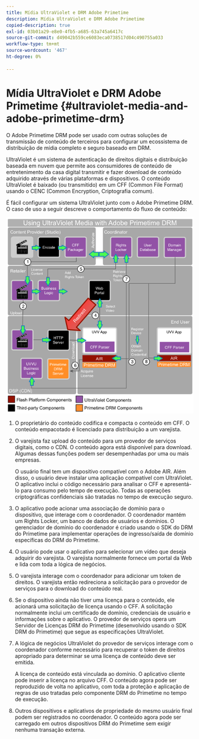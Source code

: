 ```yaml
---
title: Mídia UltraViolet e DRM Adobe Primetime
description: Mídia UltraViolet e DRM Adobe Primetime
copied-description: true
exl-id: 03b01a29-e8e0-4fb5-a685-63a745a6417c
source-git-commit: d49042b559ce6083eca0738517d04c490755a033
workflow-type: tm+mt
source-wordcount: '467'
ht-degree: 0%

---
```


# Mídia UltraViolet e DRM Adobe Primetime {#ultraviolet-media-and-adobe-primetime-drm}

O Adobe Primetime DRM pode ser usado com outras soluções de transmissão de conteúdo de terceiros para configurar um ecossistema de distribuição de mídia completo e seguro baseado em DRM.

UltraViolet é um sistema de autenticação de direitos digitais e distribuição baseada em nuvem que permite aos consumidores de conteúdo de entretenimento da casa digital transmitir e fazer download de conteúdo adquirido através de várias plataformas e dispositivos. O conteúdo UltraViolet é baixado (ou transmitido) em um CFF (Common File Format) usando o CENC (Common Encryption, Criptografia comum).

É fácil configurar um sistema UltraViolet junto com o Adobe Primetime DRM. O caso de uso a seguir descreve o comportamento do fluxo de conteúdo:

<!--<a id="fig_cxy_dc2_44"></a>-->

![](assets/AdobeUV_web.png)

1. O proprietário do conteúdo codifica e compacta o conteúdo em CFF. O conteúdo empacotado é licenciado para distribuição a um varejista.
1. O varejista faz upload do conteúdo para um provedor de serviços digitais, como o CDN. O conteúdo agora está disponível para download. Algumas dessas funções podem ser desempenhadas por uma ou mais empresas.

   O usuário final tem um dispositivo compatível com o Adobe AIR. Além disso, o usuário deve instalar uma aplicação compatível com UltraViolet. O aplicativo inclui o código necessário para analisar o CFF e apresentá-lo para consumo pelo tempo de execução. Todas as operações criptográficas confidenciais são tratadas no tempo de execução seguro.
1. O aplicativo pode acionar uma associação de domínio para o dispositivo, que interage com o coordenador. O coordenador mantém um Rights Locker, um banco de dados de usuários e domínios. O gerenciador de domínio do coordenador é criado usando o SDK do DRM do Primetime para implementar operações de ingresso/saída de domínio específicas do DRM do Primetime.
1. O usuário pode usar o aplicativo para selecionar um vídeo que deseja adquirir do varejista. O varejista normalmente fornece um portal da Web e lida com toda a lógica de negócios.
1. O varejista interage com o coordenador para adicionar um token de direitos. O varejista então redireciona a solicitação para o provedor de serviços para o download do conteúdo real.
1. Se o dispositivo ainda não tiver uma licença para o conteúdo, ele acionará uma solicitação de licença usando o CFF. A solicitação normalmente inclui um certificado de domínio, credenciais de usuário e informações sobre o aplicativo. O provedor de serviços opera um Servidor de Licenças DRM do Primetime (desenvolvido usando o SDK DRM do Primetime) que segue as especificações UltraViolet.
1. A lógica de negócios UltraViolet do provedor de serviços interage com o coordenador conforme necessário para recuperar o token de direitos apropriado para determinar se uma licença de conteúdo deve ser emitida.

   A licença de conteúdo está vinculada ao domínio. O aplicativo cliente pode inserir a licença no arquivo CFF. O conteúdo agora pode ser reproduzido de volta no aplicativo, com toda a proteção e aplicação de regras de uso tratadas pelo componente DRM do Primetime no tempo de execução.
1. Outros dispositivos e aplicativos de propriedade do mesmo usuário final podem ser registrados no coordenador. O conteúdo agora pode ser carregado em outros dispositivos DRM do Primetime sem exigir nenhuma transação externa.
